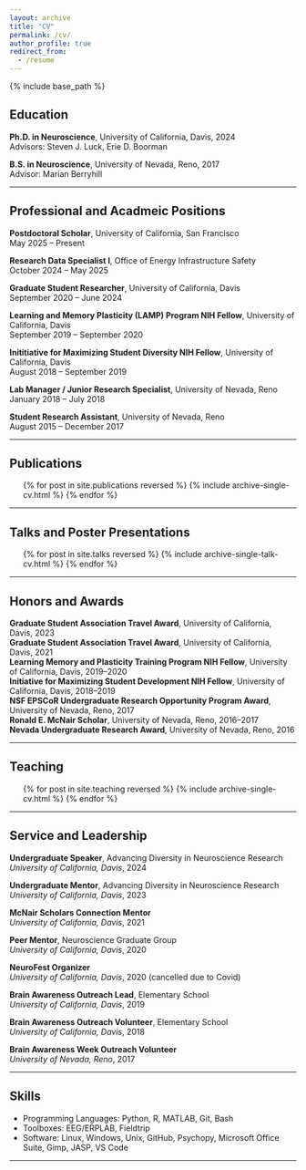 ```yaml
---
layout: archive
title: "CV"
permalink: /cv/
author_profile: true
redirect_from:
  - /resume
---
```


{% include base_path %}

## Education

**Ph.D. in Neuroscience**, University of California, Davis, 2024  
Advisors: Steven J. Luck, Erie D. Boorman

**B.S. in Neuroscience**, University of Nevada, Reno, 2017  
Advisor: Marian Berryhill

---

## Professional and Acadmeic Positions

**Postdoctoral Scholar**, University of California, San Francisco  
May 2025 – Present

**Research Data Specialist I**, Office of Energy Infrastructure Safety  
October 2024 – May 2025

**Graduate Student Researcher**, University of California, Davis  
September 2020 – June 2024

**Learning and Memory Plasticity (LAMP) Program NIH Fellow**, University of California, Davis  
September 2019 – September 2020

**Inititiative for Maximizing Student Diversity NIH Fellow**, University of California, Davis  
August 2018 – September 2019

**Lab Manager / Junior Research Specialist**, University of Nevada, Reno  
January 2018 – July 2018

**Student Research Assistant**, University of Nevada, Reno  
August 2015 – December 2017

---

## Publications

<ul>
  {% for post in site.publications reversed %}
    {% include archive-single-cv.html %}
  {% endfor %}
</ul>

---

## Talks and Poster Presentations 

<ul>
  {% for post in site.talks reversed %}
    {% include archive-single-talk-cv.html %}
  {% endfor %}
</ul>

---

## Honors and Awards

**Graduate Student Association Travel Award**, University of California, Davis, 2023  
**Graduate Student Association Travel Award**, University of California, Davis, 2021  
**Learning Memory and Plasticity Training Program NIH Fellow**, University of California, Davis, 2019–2020  
**Initiative for Maximizing Student Development NIH Fellow**, University of California, Davis, 2018–2019  
**NSF EPSCoR Undergraduate Research Opportunity Program Award**, University of Nevada, Reno, 2017  
**Ronald E. McNair Scholar**, University of Nevada, Reno, 2016–2017  
**Nevada Undergraduate Research Award**, University of Nevada, Reno, 2016

---

## Teaching

  <ul>{% for post in site.teaching reversed %}
    {% include archive-single-cv.html %}
  {% endfor %}</ul>

---

## Service and Leadership

**Undergraduate Speaker**, Advancing Diversity in Neuroscience Research  
*University of California, Davis*, 2024

**Undergraduate Mentor**, Advancing Diversity in Neuroscience Research  
*University of California, Davis*, 2023

**McNair Scholars Connection Mentor**  
*University of California, Davis*, 2021

**Peer Mentor**, Neuroscience Graduate Group  
*University of California, Davis*, 2020

**NeuroFest Organizer**  
*University of California, Davis*, 2020 (cancelled due to Covid)

**Brain Awareness Outreach Lead**, Elementary School  
*University of California, Davis*, 2019

**Brain Awareness Outreach Volunteer**, Elementary School  
*University of California, Davis*, 2018

**Brain Awareness Week Outreach Volunteer**  
*University of Nevada, Reno*, 2017

---

## Skills

- Programming Languages: Python, R, MATLAB, Git, Bash  
- Toolboxes: EEG/ERPLAB, Fieldtrip  
- Software: Linux, Windows, Unix, GitHub, Psychopy, Microsoft Office Suite, Gimp, JASP, VS Code

---